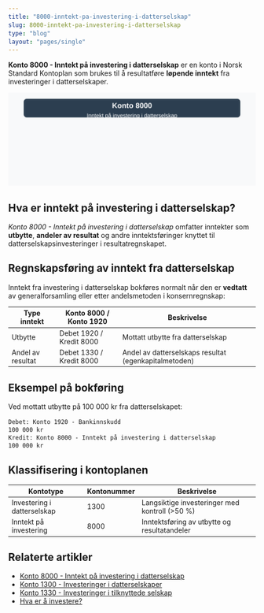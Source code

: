 ```yaml
---
title: "8000-inntekt-pa-investering-i-datterselskap"
slug: 8000-inntekt-pa-investering-i-datterselskap
type: "blog"
layout: "pages/single"
---
```


**Konto 8000 - Inntekt på investering i datterselskap** er en konto i Norsk Standard Kontoplan som brukes til å resultatføre **løpende inntekt** fra investeringer i datterselskaper.

![Illustrasjon av konto 8000 inntekt på investering i datterselskap](8000-inntekt-pa-investering-i-datterselskap-image.svg)

## Hva er inntekt på investering i datterselskap?

*Konto 8000 - Inntekt på investering i datterselskap* omfatter inntekter som **utbytte**, **andeler av resultat** og andre inntektsføringer knyttet til datterselskapsinvesteringer i resultatregnskapet.

## Regnskapsføring av inntekt fra datterselskap

Inntekt fra investering i datterselskap bokføres normalt når den er **vedtatt** av generalforsamling eller etter andelsmetoden i konsernregnskap:

| Type inntekt           | Konto 8000 / Konto 1920 | Beskrivelse                                            |
|------------------------|-------------------------|--------------------------------------------------------|
| Utbytte                | Debet 1920 / Kredit 8000| Mottatt utbytte fra datterselskap                      |
| Andel av resultat      | Debet 1330 / Kredit 8000| Andel av datterselskaps resultat (egenkapitalmetoden)  |

## Eksempel på bokføring

Ved mottatt utbytte på 100 000 kr fra datterselskapet:

```plaintext
Debet: Konto 1920 - Bankinnskudd                                   100 000 kr
Kredit: Konto 8000 - Inntekt på investering i datterselskap       100 000 kr
```

## Klassifisering i kontoplanen

| Kontotype                       | Kontonummer | Beskrivelse                                     |
|---------------------------------|-------------|-------------------------------------------------|
| Investering i datterselskap     | 1300        | Langsiktige investeringer med kontroll (>50 %)   |
| Inntekt på investering          | 8000        | Inntektsføring av utbytte og resultatandeler     |

## Relaterte artikler

* [Konto 8000 - Inntekt på investering i datterselskap](/blogs/kontoplan/8000-inntekt-pa-investering-i-datterselskap "Konto 8000 - Inntekt på investering i datterselskap")
* [Konto 1300 - Investeringer i datterselskaper](/blogs/kontoplan/1300-investeringer-i-datterselskaper "Konto 1300 - Investeringer i datterselskaper")
* [Konto 1330 - Investeringer i tilknyttede selskap](/blogs/kontoplan/1330-investeringer-i-tilknyttede-selskap "Konto 1330 - Investeringer i tilknyttede selskap")
* [Hva er å investere?](/blogs/regnskap/hva-er-investere "Hva er å investere? Komplett Guide til Investeringer i Regnskap")
